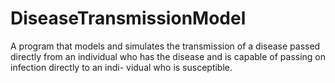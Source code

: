 # DiseaseTransmissionModel

A program that models and simulates the
transmission of a disease passed directly from an individual who has
the disease and is capable of passing on infection directly to an indi-
vidual who is susceptible.
